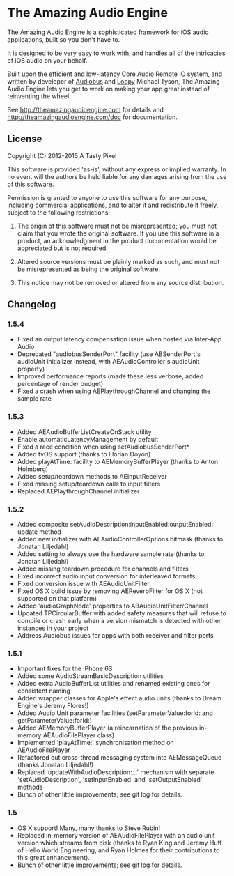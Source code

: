 The Amazing Audio Engine
========================

The Amazing Audio Engine is a sophisticated framework for iOS audio applications, built so you don't have to.

It is designed to be very easy to work with, and handles all of the intricacies of iOS audio on your behalf.

Built upon the efficient and low-latency Core Audio Remote IO system, and written by developer of [Audiobus](http://audiob.us) and [Loopy](http://loopyapp.com) Michael Tyson, The Amazing Audio Engine lets you get to work on making your app great instead of reinventing the wheel.

See http://theamazingaudioengine.com for details and http://theamazingaudioengine.com/doc for documentation.

License
-------

Copyright (C) 2012-2015 A Tasty Pixel

This software is provided 'as-is', without any express or implied
warranty.  In no event will the authors be held liable for any damages
arising from the use of this software.

Permission is granted to anyone to use this software for any purpose,
including commercial applications, and to alter it and redistribute it
freely, subject to the following restrictions:

1. The origin of this software must not be misrepresented; you must not
   claim that you wrote the original software. If you use this software
   in a product, an acknowledgment in the product documentation would be
   appreciated but is not required.
   
2. Altered source versions must be plainly marked as such, and must not be
   misrepresented as being the original software.
   
3. This notice may not be removed or altered from any source distribution.


Changelog
---------

### 1.5.4

- Fixed an output latency compensation issue when hosted via Inter-App Audio
- Deprecated "audiobusSenderPort" facility (use ABSenderPort's audioUnit initializer instead, with AEAudioController's audioUnit property)
- Improved performance reports (made these less verbose, added percentage of render budget)
- Fixed a crash when using AEPlaythroughChannel and changing the sample rate

### 1.5.3

- Added AEAudioBufferListCreateOnStack utility
- Enable automaticLatencyManagement by default
- Fixed a race condition when using setAudiobusSenderPort*
- Added tvOS support (thanks to Florian Doyon)
- Added playAtTime: facility to AEMemoryBufferPlayer (thanks to Anton Holmberg)
- Added setup/teardown methods to AEInputReceiver
- Fixed missing setup/teardown calls to input filters
- Replaced AEPlaythroughChannel initializer

### 1.5.2

- Added composite setAudioDescription:inputEnabled:outputEnabled: update method
- Added new initializer with AEAudioControllerOptions bitmask (thanks to Jonatan Liljedahl)
- Added setting to always use the hardware sample rate (thanks to Jonatan Liljedahl)
- Added missing teardown procedure for channels and filters
- Fixed incorrect audio input conversion for interleaved formats
- Fixed conversion issue with AEAudioUnitFilter
- Fixed OS X build issue by removing AEReverbFilter for OS X (not supported on that platform)
- Added 'audioGraphNode' properties to ABAudioUnitFilter/Channel
- Updated TPCircularBuffer with added safety measures that will refuse to compile or crash early when a version mismatch is detected with other instances in your project
- Address Audiobus issues for apps with both receiver and filter ports

### 1.5.1

- Important fixes for the iPhone 6S
- Added some AudioStreamBasicDescription utilities
- Added extra AudioBufferList utilities and renamed existing ones for consistent naming
- Added wrapper classes for Apple's effect audio units (thanks to Dream Engine's Jeremy Flores!)
- Added Audio Unit parameter facilities (setParameterValue:forId: and getParameterValue:forId:)
- Added AEMemoryBufferPlayer (a reincarnation of the previous in-memory AEAudioFilePlayer class)
- Implemented 'playAtTime:' synchronisation method on AEAudioFilePlayer
- Refactored out cross-thread messaging system into AEMessageQueue (thanks Jonatan Liljedahl!)
- Replaced 'updateWithAudioDescription:...' mechanism with separate 'setAudioDescription', 'setInputEnabled' and 'setOutputEnabled' methods
- Bunch of other little improvements; see git log for details.

### 1.5

- OS X support! Many, many thanks to Steve Rubin!
- Replaced in-memory version of AEAudioFilePlayer with an audio unit version which streams from disk (thanks to Ryan King and Jeremy Huff of Hello World Engineering, and Ryan Holmes for their contributions to this great enhancement).
- Bunch of other little improvements; see git log for details.
